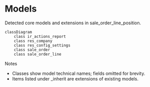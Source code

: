 # Models

Detected core models and extensions in sale_order_line_position.

```mermaid
classDiagram
    class ir_actions_report
    class res_company
    class res_config_settings
    class sale_order
    class sale_order_line
```

Notes
- Classes show model technical names; fields omitted for brevity.
- Items listed under _inherit are extensions of existing models.
